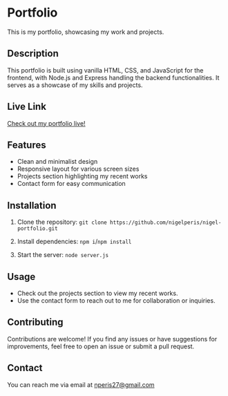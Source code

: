 # Portfolio

This is my portfolio, showcasing my work and projects.

## Description

This portfolio is built using vanilla HTML, CSS, and JavaScript for the frontend, with Node.js and Express handling the backend functionalities. It serves as a showcase of my skills and projects.

## Live Link

[Check out my portfolio live!](https://nigel-portfolio-hxvu.onrender.com/)

## Features

- Clean and minimalist design
- Responsive layout for various screen sizes
- Projects section highlighting my recent works
- Contact form for easy communication

## Installation

1. Clone the repository:
   `git clone https://github.com/nigelperis/nigel-portfolio.git`

2. Install dependencies:
   `npm i`/`npm install`

3. Start the server:
   `node server.js`

## Usage

- Check out the projects section to view my recent works.
- Use the contact form to reach out to me for collaboration or inquiries.

## Contributing

Contributions are welcome! If you find any issues or have suggestions for improvements, feel free to open an issue or submit a pull request.

## Contact

You can reach me via email at [nperis27@gmail.com](mailto:nperis27@gmail.com)
